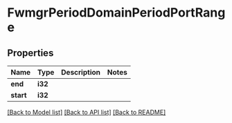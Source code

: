 # FwmgrPeriodDomainPeriodPortRange

## Properties

Name | Type | Description | Notes
------------ | ------------- | ------------- | -------------
**end** | **i32** |  |
**start** | **i32** |  |

[[Back to Model list]](../README.md#documentation-for-models) [[Back to API list]](../README.md#documentation-for-api-endpoints) [[Back to README]](../README.md)
